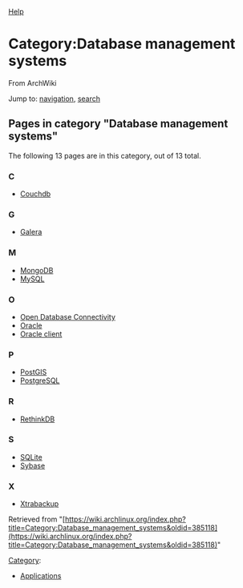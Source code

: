 [Help](//www.mediawiki.org/wiki/Special:MyLanguage/Help:Categories)

# Category:Database management systems

From ArchWiki

Jump to: [navigation](#column-one), [search](#searchInput)

## Pages in category "Database management systems"

The following 13 pages are in this category, out of 13 total.

### C

*   [Couchdb](/index.php/Couchdb "Couchdb")

### G

*   [Galera](/index.php/Galera "Galera")

### M

*   [MongoDB](/index.php/MongoDB "MongoDB")
*   [MySQL](/index.php/MySQL "MySQL")

### O

*   [Open Database Connectivity](/index.php/Open_Database_Connectivity "Open Database Connectivity")
*   [Oracle](/index.php/Oracle "Oracle")
*   [Oracle client](/index.php/Oracle_client "Oracle client")

### P

*   [PostGIS](/index.php/PostGIS "PostGIS")
*   [PostgreSQL](/index.php/PostgreSQL "PostgreSQL")

### R

*   [RethinkDB](/index.php/RethinkDB "RethinkDB")

### S

*   [SQLite](/index.php/SQLite "SQLite")
*   [Sybase](/index.php/Sybase "Sybase")

### X

*   [Xtrabackup](/index.php/Xtrabackup "Xtrabackup")

Retrieved from "[https://wiki.archlinux.org/index.php?title=Category:Database_management_systems&oldid=385118](https://wiki.archlinux.org/index.php?title=Category:Database_management_systems&oldid=385118)"

[Category](/index.php/Special:Categories "Special:Categories"):

*   [Applications](/index.php/Category:Applications "Category:Applications")